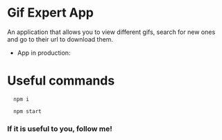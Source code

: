 # Gif Expert App
An application that allows you to view different gifs, search for new ones and go to their url to download them.

* App in production:

# Useful commands

```
  npm i
```

```
  npm start
```

### If it is useful to you, follow me!